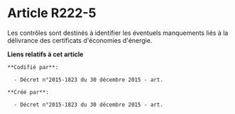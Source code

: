 # Article R222-5

Les contrôles sont destinés à identifier les éventuels manquements liés à la délivrance des certificats d'économies
d'énergie.

**Liens relatifs à cet article**

	**Codifié par**:

	  - Décret n°2015-1823 du 30 décembre 2015 - art.

	**Créé par**:

	  - Décret n°2015-1823 du 30 décembre 2015 - art.
